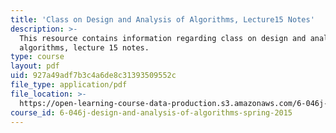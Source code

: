```yaml
---
title: 'Class on Design and Analysis of Algorithms, Lecture15 Notes'
description: >-
  This resource contains information regarding class on design and analysis of
  algorithms, lecture 15 notes.
type: course
layout: pdf
uid: 927a49adf7b3c4a6de8c31393509552c
file_type: application/pdf
file_location: >-
  https://open-learning-course-data-production.s3.amazonaws.com/6-046j-design-and-analysis-of-algorithms-spring-2015/927a49adf7b3c4a6de8c31393509552c_MIT6_046JS15_lec15.pdf
course_id: 6-046j-design-and-analysis-of-algorithms-spring-2015
---
```

